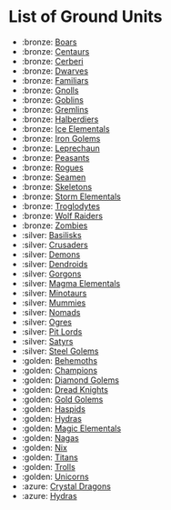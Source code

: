 # List of Ground Units

- :bronze: [Boars](boars.md)
- :bronze: [Centaurs](centaurs.md)
- :bronze: [Cerberi](cerberi.md)
- :bronze: [Dwarves](dwarves.md)
- :bronze: [Familiars](familiars.md)
- :bronze: [Gnolls](gnolls.md)
- :bronze: [Goblins](goblins.md)
- :bronze: [Gremlins](gremlins.md)
- :bronze: [Halberdiers](halberdiers.md)
- :bronze: [Ice Elementals](ice_elementals.md)
- :bronze: [Iron Golems](iron_golems.md)
- :bronze: [Leprechaun](leprechaun.md)
- :bronze: [Peasants](peasants.md)
- :bronze: [Rogues](rogues.md)
- :bronze: [Seamen](seamen.md)
- :bronze: [Skeletons](skeletons.md)
- :bronze: [Storm Elementals](storm_elementals.md)
- :bronze: [Troglodytes](troglodytes.md)
- :bronze: [Wolf Raiders](wolf_raiders.md)
- :bronze: [Zombies](zombies.md)
- :silver: [Basilisks](basilisks.md)
- :silver: [Crusaders](crusaders.md)
- :silver: [Demons](demons.md)
- :silver: [Dendroids](dendroids.md)
- :silver: [Gorgons](gorgons.md)
- :silver: [Magma Elementals](magma_elementals.md)
- :silver: [Minotaurs](minotaurs.md)
- :silver: [Mummies](mummies.md)
- :silver: [Nomads](nomads.md)
- :silver: [Ogres](ogres.md)
- :silver: [Pit Lords](pit_lords.md)
- :silver: [Satyrs](satyrs.md)
- :silver: [Steel Golems](steel_golems.md)
- :golden: [Behemoths](behemoths.md)
- :golden: [Champions](champions.md)
- :golden: [Diamond Golems](diamond_golems.md)
- :golden: [Dread Knights](dread_knights.md)
- :golden: [Gold Golems](gold_golems.md)
- :golden: [Haspids](haspids.md)
- :golden: [Hydras](hydras.md)
- :golden: [Magic Elementals](magic_elementals.md)
- :golden: [Nagas](nagas.md)
- :golden: [Nix](nix.md)
- :golden: [Titans](titans.md)
- :golden: [Trolls](trolls.md)
- :golden: [Unicorns](unicorns.md)
- :azure: [Crystal Dragons](crystal_dragons.md)
- :azure: [Hydras](hydras.md)